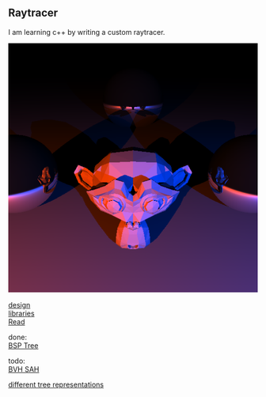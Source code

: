 ## Raytracer

I am learning c++ by writing a custom raytracer.

![image](docs/render.png)

[design](docs/design.md)  
[libraries](docs/libraries.md)  
[Read](https://www.cs.princeton.edu/courses/archive/fall00/cs426/lectures/raycast2/raycast2.pdf)  

done:  
[BSP Tree](https://jacco.ompf2.com/2022/04/13/how-to-build-a-bvh-part-1-basics/)  

todo:  
[BVH SAH](https://medium.com/@bromanz/how-to-create-awesome-accelerators-the-surface-area-heuristic-e14b5dec6160)  

[different tree representations](https://www.researchgate.net/figure/2D-examples-of-Acceleration-Structures_fig1_281648917)  